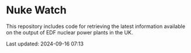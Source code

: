 # Nuke Watch

This repository includes code for retrieving the latest information available on the output of EDF nuclear power plants in the UK.

Last updated: 2024-09-16 07:13